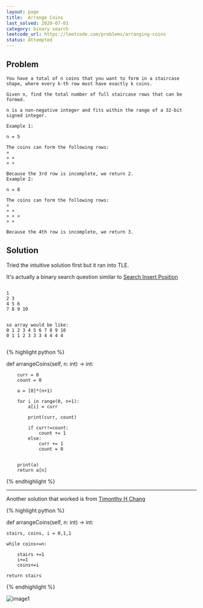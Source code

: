 ```yaml
---
layout: page
title:  Arrange Coins
last_solved: 2020-07-01
category: binary search
leetcode_url: https://leetcode.com/problems/arranging-coins
status: Attempted
---
```


Problem
-------

```
You have a total of n coins that you want to form in a staircase shape, where every k-th row must have exactly k coins.

Given n, find the total number of full staircase rows that can be formed.

n is a non-negative integer and fits within the range of a 32-bit signed integer.

Example 1:

n = 5

The coins can form the following rows:
¤
¤ ¤
¤ ¤

Because the 3rd row is incomplete, we return 2.
Example 2:

n = 8

The coins can form the following rows:
¤
¤ ¤
¤ ¤ ¤
¤ ¤

Because the 4th row is incomplete, we return 3.

```

Solution
----------

Tried the intuitive solution first but it ran into TLE.

It's actually a binary search question similar to [Search Insert Position](/problems/searchInsertPosition)


```

1
2 3
4 5 6
7 8 9 10


so array would be like:
0 1 2 3 4 5 6 7 8 9 10
0 1 1 2 3 3 3 4 4 4 4 


```

{% highlight python %}

def arrangeCoins(self, n: int) -> int:
        
        curr = 0
        count = 0
        
        a = [0]*(n+1)
        
        for i in range(0, n+1):
            a[i] = curr
        
            print(curr, count)
        
            if curr!=count:
                count += 1
            else:
                curr += 1
                count = 0
        
        
        print(a)
        return a[n]

{% endhighlight %}

_________

Another solution that worked is from [Timonthy H Chang](https://www.youtube.com/watch?v=vPvnYNjqSh0)


{% highlight python %}

def arrangeCoins(self, n: int) -> int:
    
    stairs, coins, i = 0,1,1
    
    while coins<=n:
        
        stairs +=1
        i+=1
        coins+=i
    
    return stairs

{% endhighlight %}



![image1](https://5wk0dw.dm.files.1drv.com/y4mDOQ_Aow8T07qO5MeTglwEhC1FGZodPmP_3PEBa6wm4eaDUIDb7DosTOGVGDBxSiVFrVe7xxBuUfn804lAkQthVjHQODZoYhqM3Ahrf5d_h_ZU_ffSnDmqTAIBlKK-TVlq-VY-nDkOd1TZpRWjlqbsnbw9fxoQSiltW1MbXy4eTW9JIkzOmxIoglcZNJzns2ldLzMY0cLK3SDwxoxu85Upw?width=1401&height=1049&cropmode=none)

